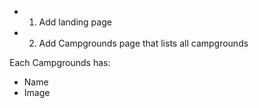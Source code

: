 * 1. Add landing page
* 2. Add Campgrounds page that lists all campgrounds

Each Campgrounds has:
  * Name
  * Image